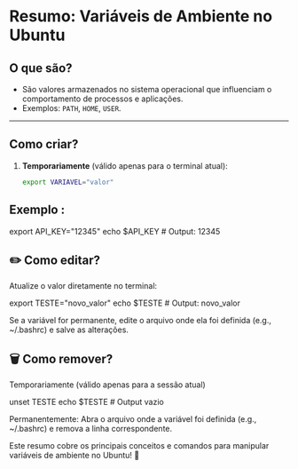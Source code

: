 # Resumo: Variáveis de Ambiente no Ubuntu

## O que são?
- São valores armazenados no sistema operacional que influenciam o comportamento de processos e aplicações.  
- Exemplos: `PATH`, `HOME`, `USER`.

---

## Como criar?
1. **Temporariamente** (válido apenas para o terminal atual):  
   ```bash
   export VARIAVEL="valor"


## Exemplo :
export API_KEY="12345"
echo $API_KEY  # Output: 12345


## ✏️ Como editar?
Atualize o valor diretamente no terminal:

export TESTE="novo_valor"
echo $TESTE  # Output: novo_valor

Se a variável for permanente, edite o arquivo onde ela foi definida (e.g., ~/.bashrc) e salve as alterações.

## 🗑️ Como remover?
Temporariamente (válido apenas para a sessão atual)

unset TESTE
echo $TESTE  # Output vazio

Permanentemente: 
Abra o arquivo onde a variável foi definida (e.g., ~/.bashrc) e remova a linha correspondente.

Este resumo cobre os principais conceitos e comandos para manipular variáveis de ambiente no Ubuntu! 🚀